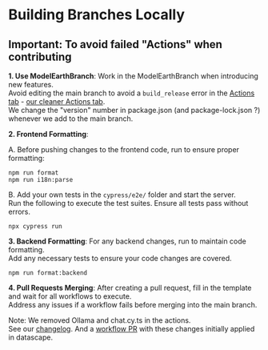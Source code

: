 # Building Branches Locally

## Important: To avoid failed "Actions" when contributing

**1. Use ModelEarthBranch**: Work in the ModelEarthBranch when introducing new features.  
Avoid editing the main branch to avoid a `build_release` error in the [Actions tab](https://github.com/ModelEarth/projects/actions) - [our cleaner Actions tab](https://github.com/datascape/open-webui/actions).  
We change the "version" number in package.json (and package-lock.json ?) whenever we add to the main branch.

**2. Frontend Formatting**:

A. Before pushing changes to the frontend code, run to ensure proper formatting:

    npm run format
    npm run i18n:parse

B. Add your own tests in the `cypress/e2e/` folder and start the server.  
Run the following to execute the test suites. Ensure all tests pass without errors.

    npx cypress run

**3. Backend Formatting**:
For any backend changes, run to maintain code formatting.  
Add any necessary tests to ensure your code changes are covered.

    npm run format:backend

**4. Pull Requests Merging**:
After creating a pull request, fill in the template and wait for all workflows to execute.  
Address any issues if a workflow fails before merging into the main branch.

Note: We removed Ollama and chat.cy.ts in the actions.  
See our [changelog](https://github.com/datascape/open-webui/blob/gha-test/.github/CHANGELOG-workflow.md). And a [workflow PR](https://github.com/ModelEarth/projects/pull/7) with these changes initially applied in datascape.
